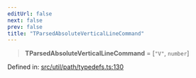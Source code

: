 ```yaml
---
editUrl: false
next: false
prev: false
title: "TParsedAbsoluteVerticalLineCommand"
---
```


> **TParsedAbsoluteVerticalLineCommand** = \[`"V"`, `number`\]

Defined in: [src/util/path/typedefs.ts:130](https://github.com/fabricjs/fabric.js/blob/b4f67b1cfd353d0e2763b168e07bce6b67895452/src/util/path/typedefs.ts#L130)

